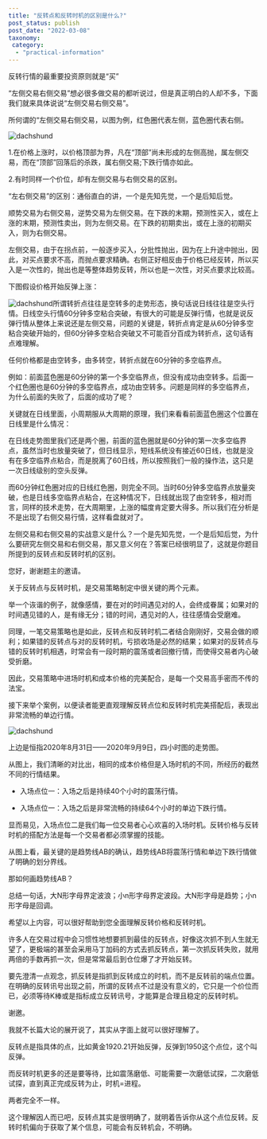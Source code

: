 ```yaml
---
title: "反转点和反转时机的区别是什么?"
post_status: publish
post_date: "2022-03-08"
taxonomy:
 category: 
  - "practical-information"
---
```


反转行情的最重要投资原则就是“买”

“左侧交易右侧交易”想必很多做交易的都听说过，但是真正明白的人却不多，下面我们就来具体说说“左侧交易右侧交易”。

所何谓的“左侧交易右侧交易，以图为例，红色圈代表左侧，蓝色圈代表右侧。  

![dachshund](https://cdn.fendou.la/funstoutiao/2020/12/102707262.png "图像 1.png")

1.在价格上涨时，以价格顶部为界，凡在“顶部”尚未形成的左侧高抛，属左侧交易，而在“顶部”回落后的杀跌，属右侧交易;下跌行情亦如此。

2.有时同样一个价位，却有左侧交易与右侧交易的区别。

“左右侧交易”的区别：通俗直白的讲，一个是先知先觉，一个是后知后觉。

顺势交易为右侧交易，逆势交易为左侧交易。在下跌的末期，预测性买入，或在上涨的末期，预测性卖出，则为左侧交易。在下跌的初期卖出，或在上涨的初期买入，则为右侧交易。

左侧交易，由于在拐点前，一般逐步买入，分批性抛出，因为在上升途中抛出，因此，对买点要求不高，而抛点要求精确。右侧正好相反由于价格已经反转，所以买入是一次性的，抛出也是等整体趋势反转，所以也是一次性，对买点要求比较高。

下图假设价格开始反弹上涨：

![dachshund](https://cdn.fendou.la/funstoutiao/2020/12/124819873.png "图像 0000.png")所谓转折点往往是空转多的走势形态，换句话说日线往往是空头行情。日线空头行情60分钟多空粘合突破，有很大的可能是反弹行情，也就是说反弹行情从整体上来说还是左侧交易，问题的关键是，转折点肯定是从60分钟多空粘合突破开始的，但60分钟多空粘合突破又不可能百分百成为转折点，这句话有点难理解。

任何价格都是由空转多，由多转空，转折点就在60分钟的多空临界点。

例如：前面蓝色圈是60分钟的第一个多空临界点，但没有成功由空转多。后面一个红色圈也是60分钟的多空临界点，成功由空转多。问题是同样的多空临界点，为什么前面的失败了，后面的成功了呢？

关键就在日线里面，小周期服从大周期的原理，我们来看看前面蓝色圈这个位置在日线里是什么情况：

在日线走势图里我们还是两个圈，前面的蓝色圈就是60分钟的第一次多空临界点，虽然当时也放量突破了，但日线显示，短线系统没有接近60日线，也就是没有在多空临界点粘合，而是脱离了60日线，所以按照我们一般的操作法，这只是一次日线级别的空头反弹。

而60分钟红色圈对应的日线红色圈，则完全不同。当时60分钟多空临界点放量突破，也是日线多空临界点粘合，在这种情况下，日线就出现了由空转多，相对而言，同样的技术走势，在大周期里，上涨的幅度肯定要大得多。所以我们在分析是不是出现了右侧交易行情，这样看盘就对了。

左侧交易和右侧交易的实战意义是什么？一个是先知先觉，一个是后知后觉，为什么要研究左侧交易和右侧交易，那又意义何在？答案已经很明显了，这就是你题目所提到的反转点和反转时机的区别。

您好，谢谢题主的邀请。

关于反转点与反转时机，是交易策略制定中很关键的两个元素。

举一个诙谐的例子，就像感情，要在对的时间遇见对的人，会终成眷属；如果对的时间遇见错的人，是有缘无分；错的时间，遇见对的人，往往感情会受磨难。

同理，一笔交易策略也是如此，反转点和反转时机二者结合刚刚好，交易会做的顺利；如果错的反转点与对的反转时机，亏损收场是必然的结果；如果对的反转点与错的反转时机相遇，时常会有一段时期的震荡或者回撤行情，而使得交易者内心破受折磨。

因此，交易策略中进场时机和成本价格的完美配合，是每一个交易高手密而不传的法宝。

接下来举个案例，以便读者能更直观理解反转点位和反转时机完美搭配后，表现出非常流畅的单边行情。

![dachshund](https://cdn.fendou.la/funstoutiao/2020/12/110701168.png "恒指4H.png")

上边是恒指2020年8月31日——2020年9月9日，四小时图的走势图。

从图上，我们清晰的对比出，相同的成本价格但是入场时机的不同，所经历的截然不同的行情结果。

- 入场点位一：入场之后是持续40个小时的震荡行情。
    
- 入场点位一：入场之后是非常流畅的持续64个小时的单边下跌行情。
    

显而易见，入场点位二是我们每一位交易者心心欢喜的入场时机。反转价格与反转时机的搭配方法是每一个交易者都必须掌握的技能。

从图上看，最关键的是趋势线AB的确认，趋势线AB将震荡行情和单边下跌行情做了明确的划分界线。

那如何画趋势线AB？

总结一句话，大N形字母界定波浪；小n形字母界定波段。大N形字母是趋势；小n形字母是回调。

希望以上内容，可以很好帮助到您全面理解反转价格和反转时机。

许多人在交易过程中会习惯性地想要抓到最佳的反转点，好像这次抓不到人生就无望了，更极端的甚至会采用马丁加码的方式去抓反转点，第一次抓反转失败，就用两倍的手数再抓一次，但是常常最后到仓位爆了才开始反转。

要先澄清一点观念，抓反转是指抓到反转成立的时机，而不是反转前的端点位置。在明确的反转讯号出现之前，所谓的反转点不过是没有意义的，它只是一个价位而已，必须等待K棒或是指标成立反转讯号，才能算是合理且稳定的反转时机。

谢邀。

我就不长篇大论的展开说了，其实从字面上就可以很好理解了。

反转点是指具体的点，比如黄金1920.21开始反弹，反弹到1950这个点位，这个叫反弹。

而反转时机更多的还是要等待，比如震荡磨低、可能需要一次磨低试探，二次磨低试探，直到真正完成反转为止，时机=进程。

两者完全不一样。

这个理解因人而已吧，反转点其实是很明确了，就明着告诉你从这个点位反转。反转时机偏向于获取了某个信息，可能会有反转机会，不明确。

